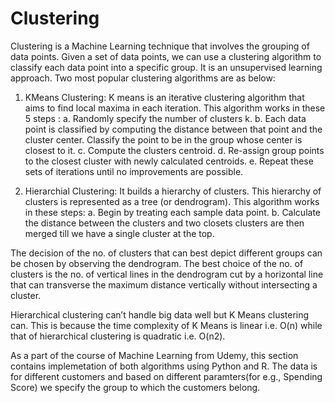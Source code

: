 # Clustering

Clustering is a Machine Learning technique that involves the grouping of data points. Given a set of data points, we can use a clustering algorithm to classify each data point into a specific group. It is an unsupervised learning approach.
Two most popular clustering algorithms are as below:

1. KMeans Clustering: K means is an iterative clustering algorithm that aims to find local maxima in each iteration. This algorithm works in these 5 steps :
  a. Randomly specify the number of clusters k.
  b. Each data point is classified by computing the distance between that point and the cluster center. Classify the point to be in the       group whose center is closest to it.
  c. Compute the clusters centroid.
  d. Re-assign group points to the closest cluster with newly calculated centroids.
  e. Repeat these sets of iterations until no improvements are possible.
  
  2. Hierarchial Clustering: It builds a hierarchy of clusters. This hierarchy of clusters is represented as a tree (or dendrogram). This algorithm works in these steps:
    a. Begin by treating each sample data point.
    b. Calculate the distance between the clusters and two closets clusters are then merged till we have a single cluster at the top.

The decision of the no. of clusters that can best depict different groups can be chosen by observing the dendrogram. The best choice of the no. of clusters is the no. of vertical lines in the dendrogram cut by a horizontal line that can transverse the maximum distance vertically without intersecting a cluster.
  
Hierarchical clustering can’t handle big data well but K Means clustering can. This is because the time complexity of K Means is linear i.e. O(n) while that of hierarchical clustering is quadratic i.e. O(n2).

As a part of the course of Machine Learning from Udemy, this section contains implemetation of both algorithms using Python and R. The data is for different customers and based on different paramters(for e.g., Spending Score) we specify the group to which the customers belong.
